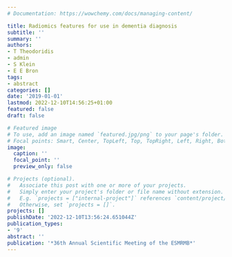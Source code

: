 ```yaml
---
# Documentation: https://wowchemy.com/docs/managing-content/

title: Radiomics features for use in dementia diagnosis
subtitle: ''
summary: ''
authors:
- T Theodoridis
- admin
- S Klein
- E E Bron
tags:
- abstract
categories: []
date: '2019-01-01'
lastmod: 2022-12-10T14:56:25+01:00
featured: false
draft: false

# Featured image
# To use, add an image named `featured.jpg/png` to your page's folder.
# Focal points: Smart, Center, TopLeft, Top, TopRight, Left, Right, BottomLeft, Bottom, BottomRight.
image:
  caption: ''
  focal_point: ''
  preview_only: false

# Projects (optional).
#   Associate this post with one or more of your projects.
#   Simply enter your project's folder or file name without extension.
#   E.g. `projects = ["internal-project"]` references `content/project/deep-learning/index.md`.
#   Otherwise, set `projects = []`.
projects: []
publishDate: '2022-12-10T13:56:24.651044Z'
publication_types:
- '9'
abstract: ''
publication: '*36th Annual Scientific Meeting of the ESMRMB*'
---
```

